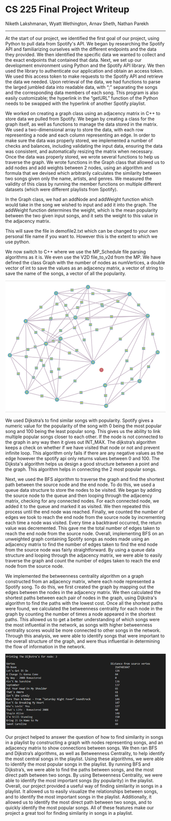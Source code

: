 # CS 225 Final Project Writeup
Niketh Lakshmanan, Wyatt Wethington, Arnav Sheth, Nathan Parekh

---


At the start of our project, we identified the first goal of our project, using Python to pull data from Spotify's API. We began by researching the Spotify API and familiarizing ourselves with the different endpoints and the data they provided. We then identified the specific data we wanted to collect and the exact endpoints that contained that data. Next, we set up our development environment using Python and the Spotify API library. We then used the library to authenticate our application and obtain an access token. We used this access token to make requests to the Spotify API and retrieve the data we needed. Upon retrieval of the data, we had functions to parse the larged jumbled data into readable data, with “;” separating the songs and the corresponding data members of each song. This program is also easily customizable; the hyperlink in the “getURL” function of the Python needs to be swapped with the hyperlink of another Spotify playlist.

We worked on creating a graph class using an adjacency matrix in C++ to store data we pulled from Spotify. We began by creating a class for the graph itself, as well as functions to manage the data stored in the matrix. We used a two-dimensional array to store the data, with each row representing a node and each column representing an edge. In order to make sure the data was properly stored, we implemented a number of checks and balances, including validating the input data, ensuring the data was consistent, and automatically resizing the matrix when necessary. Once the data was properly stored, we wrote several functions to help us traverse the graph. We wrote functions in the Graph class that allowed us to add nodes and add weights between 2 nodes, using an algorithm and formula that we devised which arbitrarily calculates the similarity between two songs given only the name, artists, and genres. We measured the validity of this class by running the member functions on multiple different datasets (which were different playlists from Spotify).

In the Graph class, we had an addNode and addWeight function which would take in the song we wished to input and add it into the graph. The addWeight function determines the weight, which is the mean popularity between the two given input songs, and it sets the weight to this value in the adjacency matrix.

This will save the file in demofile2.txt which can be changed to your own personal file name if you want to. However this is the extent to which  we use python. 

We now switch to C++ where we use the MP_Schedule file parsing algorithms as it is. We even use the V2D file_to_v2d from the MP. We have defined the class Graph with the number of nodes as numVertices, a double vector of int to save the values as an adjacency matrix, a vector of string to save the name of the songs, a vector of all the popularity. 

![Image of a graph](images/graph_image.png)


We used Dijkstra’s to find similar songs with popularity. Spotify gives a numeric value for the popularity of the song with 0 being the most popular song and 100 being the least popular song. This gives us the ability to link multiple popular songs closer to each other. If the node is not connected to the graph in any way then it gives out INT_MAX. The dijkstra’s algorithm keeps a check on whether if we have visited that node or not and prevent infinite loop. This algorithm only fails if there are any negative values as the edge however the spotify api only returns values between 0 and 100. The Dijksta's algorithm helps us design a good structure between a point and the graph. This algorithm helps in connecting the 2 most popular songs.

Next, we used the BFS algorithm to traverse the graph and find the shortest path between the source node and the end node. To do this, we used a queue data structure to store the nodes to be visited. We began by adding the source node to the queue and then looping through the adjacency matrix, checking for any connected nodes. For each connected node, we added it to the queue and marked it as visited. We then repeated this process until the end node was reached. Finally, we counted the number of edges we took to reach the end node from the source node by incrementing each time a node was visited. Every time a backtravel occurred, the return value was decremented. This gave me the total number of edges taken to reach the end node from the source node. Overall, implementing BFS on an unweighted graph containing Spotify songs as nodes made using an adjacency matrix to find the number of edges taken to find the end node from the source node was fairly straightforward. By using a queue data structure and looping through the adjacency matrix, we were able to easily traverse the graph and count the number of edges taken to reach the end node from the source node.

We implemented the betweenness centrality algorithm on a graph constructed from an adjacency matrix, where each node represented a Spotify song. To do this, we first created the graph by mapping out the edges between the nodes in the adjacency matrix. We then calculated the shortest paths between each pair of nodes in the graph, using Dijkstra's algorithm to find the paths with the lowest cost. Once all the shortest paths were found, we calculated the betweenness centrality for each node in the graph by counting the number of times a node appeared in the shortest paths. This allowed us to get a better understanding of which songs were the most influential in the network, as songs with higher betweenness centrality scores would be more connected to other songs in the network. Through this analysis, we were able to identify songs that were important to the overall structure of the graph, and were thus influential in determining the flow of information in the network.

![Image of a terminal with our output](images/console_image.png)

Our project helped to answer the question of how to find similarity in songs in a playlist by constructing a graph with nodes representing songs, and an adjacency matrix to show connections between songs. We then ran BFS and Dijkstra’s algorithms, as well as Betweenness Centrality, to help identify the most central songs in the playlist. Using these algorithms, we were able to identify the most popular songs in the playlist. By running BFS and Dijkstra’s, we were able to find the paths between songs, and the most direct path between two songs. By using Betweenness Centrality, we were able to identify the most important songs (by popularity) in the playlist. Overall, our project provided a useful way of finding similarity in songs in a playlist. It allowed us to easily visualize the relationships between songs, and to identify the most important songs in the playlist. Additionally, it allowed us to identify the most direct path between two songs, and to quickly identify the most popular songs. All of these features make our project a great tool for finding similarity in songs in a playlist.




